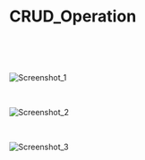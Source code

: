 # CRUD_Operation

<br><br><br>

![Screenshot_1](https://github.com/pedroAkiraDanno/CRUD_Operation/assets/40009054/6794fd5c-4a20-442b-b267-d7f1c17ee18f)



<br>





![Screenshot_2](https://github.com/pedroAkiraDanno/CRUD_Operation/assets/40009054/1808d54e-2e7f-46b5-ba80-f2317b23b4c8)


<br>



![Screenshot_3](https://github.com/pedroAkiraDanno/CRUD_Operation/assets/40009054/d527c99d-6dcd-4700-8e36-e6bcca71660f)


<br>




